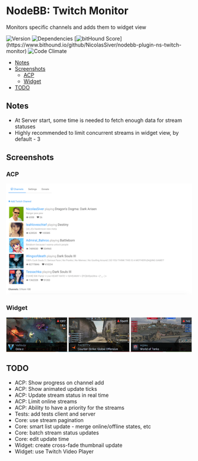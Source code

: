 # NodeBB: Twitch Monitor
Monitors specific channels and adds them to widget view

![Version](https://img.shields.io/npm/v/nodebb-plugin-ns-twitch-monitor.svg)
![Dependencies](https://david-dm.org/NicolasSiver/nodebb-plugin-ns-twitch-monitor.svg)
[![bitHound Score](https://www.bithound.io/github/NicolasSiver/nodebb-plugin-ns-twitch-monitor/badges/score.svg?)](https://www.bithound.io/github/NicolasSiver/nodebb-plugin-ns-twitch-monitor)
![Code Climate](https://img.shields.io/codeclimate/github/NicolasSiver/nodebb-plugin-ns-twitch-monitor.svg)

<!-- START doctoc generated TOC please keep comment here to allow auto update -->
<!-- DON'T EDIT THIS SECTION, INSTEAD RE-RUN doctoc TO UPDATE -->
 

- [Notes](#notes)
- [Screenshots](#screenshots)
  - [ACP](#acp)
  - [Widget](#widget)
- [TODO](#todo)

<!-- END doctoc generated TOC please keep comment here to allow auto update -->

## Notes

- At Server start, some time is needed to fetch enough data for stream statuses
- Highly recommended to limit concurrent streams in widget view, by default - 3

## Screenshots

### ACP

![Admin Panel View](screenshot.png)

### Widget

![Horizontal Widget View](screenshot2.png)

## TODO

- ACP: Show progress on channel add
- ACP: Show animated update ticks
- ACP: Update stream status in real time
- ACP: Limit online streams
- ACP: Ability to have a priority for the streams
- Tests: add tests client and server
- Core: use stream pagination
- Core: smart list update - merge online/offline states, etc
- Core: batch stream status updates
- Core: edit update time
- Widget: create cross-fade thumbnail update
- Widget: use Twitch Video Player
